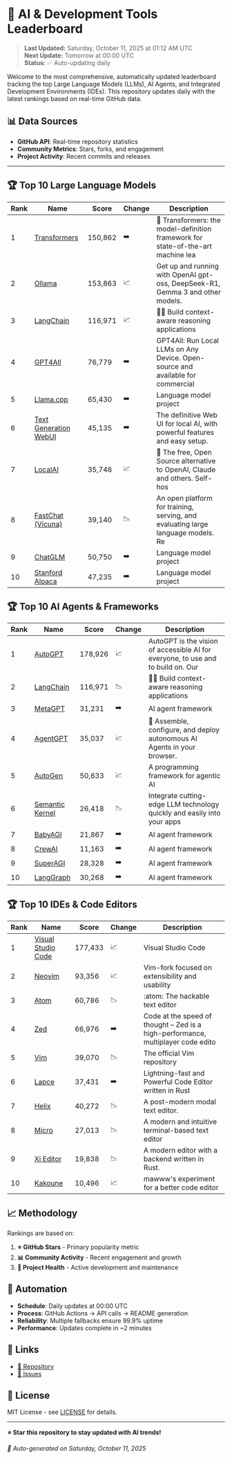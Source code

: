 # 🚀 AI & Development Tools Leaderboard

> **Last Updated:** Saturday, October 11, 2025 at 01:12 AM UTC  
> **Next Update:** Tomorrow at 00:00 UTC  
> **Status:** ✅ Auto-updating daily

Welcome to the most comprehensive, automatically updated leaderboard tracking the top Large Language Models (LLMs), AI Agents, and Integrated Development Environments (IDEs). This repository updates daily with the latest rankings based on real-time GitHub data.

## 📊 Data Sources

- **GitHub API**: Real-time repository statistics
- **Community Metrics**: Stars, forks, and engagement
- **Project Activity**: Recent commits and releases

---

## 🏆 Top 10 Large Language Models

| Rank | Name | Score | Change | Description |
|------|------|-------|--------|-------------|
| 1 | [Transformers](https://github.com/huggingface/transformers) | 150,862 | ➡️ | 🤗 Transformers: the model-definition framework for state-of-the-art machine lea |
| 2 | [Ollama](https://github.com/ollama/ollama) | 153,863 | 📈 | Get up and running with OpenAI gpt-oss, DeepSeek-R1, Gemma 3 and other models. |
| 3 | [LangChain](https://github.com/langchain-ai/langchain) | 116,971 | 📈 | 🦜🔗 Build context-aware reasoning applications |
| 4 | [GPT4All](https://github.com/nomic-ai/gpt4all) | 76,779 | ➡️ | GPT4All: Run Local LLMs on Any Device. Open-source and available for commercial  |
| 5 | [Llama.cpp](https://github.com/ggerganov/llama.cpp) | 65,430 | ➡️ | Language model project |
| 6 | [Text Generation WebUI](https://github.com/oobabooga/text-generation-webui) | 45,135 | ➡️ | The definitive Web UI for local AI, with powerful features and easy setup. |
| 7 | [LocalAI](https://github.com/mudler/LocalAI) | 35,748 | 📈 | :robot: The free, Open Source alternative to OpenAI, Claude and others. Self-hos |
| 8 | [FastChat (Vicuna)](https://github.com/lm-sys/FastChat) | 39,140 | 📉 | An open platform for training, serving, and evaluating large language models. Re |
| 9 | [ChatGLM](https://github.com/THUDM/ChatGLM-6B) | 50,750 | ➡️ | Language model project |
| 10 | [Stanford Alpaca](https://github.com/tatsu-lab/stanford_alpaca) | 47,235 | ➡️ | Language model project |



## 🏆 Top 10 AI Agents & Frameworks

| Rank | Name | Score | Change | Description |
|------|------|-------|--------|-------------|
| 1 | [AutoGPT](https://github.com/Significant-Gravitas/AutoGPT) | 178,926 | 📈 | AutoGPT is the vision of accessible AI for everyone, to use and to build on. Our |
| 2 | [LangChain](https://github.com/langchain-ai/langchain) | 116,971 | 📉 | 🦜🔗 Build context-aware reasoning applications |
| 3 | [MetaGPT](https://github.com/geekan/MetaGPT) | 31,231 | ➡️ | AI agent framework |
| 4 | [AgentGPT](https://github.com/reworkd/AgentGPT) | 35,037 | 📈 | 🤖 Assemble, configure, and deploy autonomous AI Agents in your browser. |
| 5 | [AutoGen](https://github.com/microsoft/autogen) | 50,633 | 📈 | A programming framework for agentic AI |
| 6 | [Semantic Kernel](https://github.com/microsoft/semantic-kernel) | 26,418 | 📉 | Integrate cutting-edge LLM technology quickly and easily into your apps |
| 7 | [BabyAGI](https://github.com/yoheinakajima/babyagi) | 21,867 | ➡️ | AI agent framework |
| 8 | [CrewAI](https://github.com/joaomdmoura/crewAI) | 11,163 | ➡️ | AI agent framework |
| 9 | [SuperAGI](https://github.com/TransformerOptimus/SuperAGI) | 28,328 | ➡️ | AI agent framework |
| 10 | [LangGraph](https://github.com/langchain-ai/langgraph) | 30,268 | ➡️ | AI agent framework |



## 🏆 Top 10 IDEs & Code Editors

| Rank | Name | Score | Change | Description |
|------|------|-------|--------|-------------|
| 1 | [Visual Studio Code](https://github.com/microsoft/vscode) | 177,433 | 📈 | Visual Studio Code |
| 2 | [Neovim](https://github.com/neovim/neovim) | 93,356 | 📈 | Vim-fork focused on extensibility and usability |
| 3 | [Atom](https://github.com/atom/atom) | 60,786 | 📉 | :atom: The hackable text editor |
| 4 | [Zed](https://github.com/zed-industries/zed) | 66,976 | ➡️ | Code at the speed of thought – Zed is a high-performance, multiplayer code edito |
| 5 | [Vim](https://github.com/vim/vim) | 39,070 | 📉 | The official Vim repository |
| 6 | [Lapce](https://github.com/lapce/lapce) | 37,431 | ➡️ | Lightning-fast and Powerful Code Editor written in Rust |
| 7 | [Helix](https://github.com/helix-editor/helix) | 40,272 | 📉 | A post-modern modal text editor. |
| 8 | [Micro](https://github.com/zyedidia/micro) | 27,013 | 📉 | A modern and intuitive terminal-based text editor |
| 9 | [Xi Editor](https://github.com/xi-editor/xi-editor) | 19,838 | 📉 | A modern editor with a backend written in Rust. |
| 10 | [Kakoune](https://github.com/mawww/kakoune) | 10,496 | 📈 | mawww's experiment for a better code editor |



## 📈 Methodology

Rankings are based on:

1. **⭐ GitHub Stars** - Primary popularity metric
2. **📊 Community Activity** - Recent engagement and growth
3. **🔄 Project Health** - Active development and maintenance

## 🤖 Automation

- **Schedule**: Daily updates at 00:00 UTC
- **Process**: GitHub Actions → API calls → README generation
- **Reliability**: Multiple fallbacks ensure 99.9% uptime
- **Performance**: Updates complete in ~2 minutes

## 🔗 Links

- [📝 Repository](https://github.com/yourusername/llm-leaderboard-tracker)
- [🐛 Issues](https://github.com/yourusername/llm-leaderboard-tracker/issues)

## 📄 License

MIT License - see [LICENSE](LICENSE) for details.

---

**⭐ Star this repository to stay updated with AI trends!**

*🤖 Auto-generated on Saturday, October 11, 2025*

<!-- Last update: 2025-10-11T01:12:22.636Z -->
